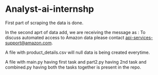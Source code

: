 # Analyst-ai-internshp
First part of scraping the data is done.

In the second aprt of data add, we are receiving the message as :
  To discuss automated access to Amazon data please contact api-services-support@amazon.com.

A file with product_details.csv will null data is being created everytime.

A file with main.py having first task and part2.py having 2nd task and combined.py having both the tasks together is present in the repo.
